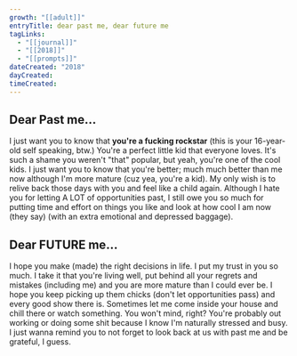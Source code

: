 ```yaml
---
growth: "[[adult]]"
entryTitle: dear past me, dear future me
tagLinks:
  - "[[journal]]"
  - "[[2018]]"
  - "[[prompts]]"
dateCreated: "2018"
dayCreated:
timeCreated:
---
```

## Dear Past me...
I just want you to know that **you're a fucking rockstar** (this is your 16-year-old self speaking, btw.) You're a perfect little kid that everyone loves. It's such a shame you weren't "that" popular, but yeah, you're one of the cool kids. I just want you to know that you're better; much much better than me now although I'm more mature (cuz yea, you're a kid). My only wish is to relive back those days with you and feel like a child again. Although I hate you for letting A LOT of opportunities past, I still owe you so much for putting time and effort on things you like and look at how cool I am now (they say) (with an extra emotional and depressed baggage). 

## Dear FUTURE me...
I hope you make (made) the right decisions in life. I put my trust in you so much. I take it that you're living well, put behind all your regrets and mistakes (including me) and you are more mature than I could ever be. I hope you keep picking up them chicks (don't let opportunities pass) and every good show there is. Sometimes let me come inside your house and chill there or watch something. You won't mind, right? You're probably out working or doing some shit because I know I'm naturally stressed and busy. I just wanna remind you to not forget to look back at us with past me and be grateful, I guess.